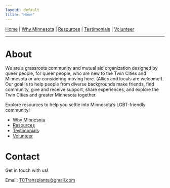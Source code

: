 ```yaml
---
layout: default
title: "Home"
---
```


[Home](/index.md) | [Why Minnesota](/why.md) | [Resources](/resources.md) | [Testimonials](/testimonials.md) | [Volunteer](/volunteer.md)

---

# About

We are a grassroots community and mutual aid organization designed by queer people, for queer people, who are new to the Twin Cities and Minnesota or are considering moving here. (Allies and locals are welcome!). Our goal is to help people from diverse backgrounds make friends, find community, give and receive support, share experiences, and explore the Twin Cities and greater Minnesota together.

Explore resources to help you settle into Minnesota’s LGBT-friendly community!

- [Why Minnesota](why.md)
- [Resources](resources.md)
- [Testimonials](testimonials.md)
- [Volunteer](volunteer.md)

# Contact

Get in touch with us!

Email: TCTransplants@gmail.com


